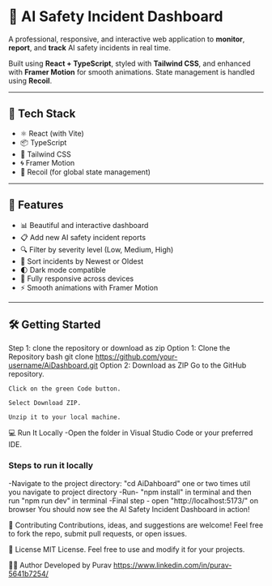 # 🚨 AI Safety Incident Dashboard

A professional, responsive, and interactive web application to **monitor**, **report**, and **track** AI safety incidents in real time.

Built using **React + TypeScript**, styled with **Tailwind CSS**, and enhanced with **Framer Motion** for smooth animations. State management is handled using **Recoil**.

---


## 🧰 Tech Stack

- ⚛️ React (with Vite)
- 📦 TypeScript
- 🎨 Tailwind CSS
- 🌀 Framer Motion
- 🧠 Recoil (for global state management)

---

## 🚀 Features

- 📊 Beautiful and interactive dashboard
- 📋 Add new AI safety incident reports
- 🔍 Filter by severity level (Low, Medium, High)
- 📅 Sort incidents by Newest or Oldest
- 🌓 Dark mode compatible
- 📱 Fully responsive across devices
- ⚡ Smooth animations with Framer Motion

---

## 🛠️ Getting Started

Step 1: clone the repository or download as zip
    Option 1: Clone the Repository
    bash
    git clone https://github.com/your-username/AiDashboard.git
     Option 2: Download as ZIP
     Go to the GitHub repository.

    Click on the green Code button.

    Select Download ZIP.

    Unzip it to your local machine.

💻 Run It Locally
-Open the folder in Visual Studio Code or your preferred IDE.
### Steps to run it locally
-Navigate to the project directory: "cd AiDahboard" one or two times util you navigate to project directory
-Run-  "npm install" in terminal
and then run "npm run dev" in terminal
-Final step - open "http://localhost:5173/" on browser
You should now see the AI Safety Incident Dashboard in action!

🤝 Contributing
Contributions, ideas, and suggestions are welcome!
Feel free to fork the repo, submit pull requests, or open issues.

📃 License
MIT License.
Feel free to use and modify it for your projects.

🙋‍♀️ Author
Developed by Purav
https://www.linkedin.com/in/purav-5641b7254/